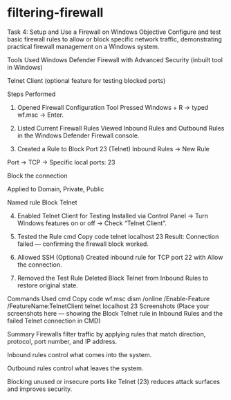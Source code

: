 # filtering-firewall
Task 4: Setup and Use a Firewall on Windows
Objective
Configure and test basic firewall rules to allow or block specific network traffic, demonstrating practical firewall management on a Windows system.

Tools Used
Windows Defender Firewall with Advanced Security (inbuilt tool in Windows)

Telnet Client (optional feature for testing blocked ports)

Steps Performed
1. Opened Firewall Configuration Tool
Pressed Windows + R → typed wf.msc → Enter.

2. Listed Current Firewall Rules
Viewed Inbound Rules and Outbound Rules in the Windows Defender Firewall console.

3. Created a Rule to Block Port 23 (Telnet)
Inbound Rules → New Rule

Port → TCP → Specific local ports: 23

Block the connection

Applied to Domain, Private, Public

Named rule Block Telnet

4. Enabled Telnet Client for Testing
Installed via Control Panel → Turn Windows features on or off → Check “Telnet Client”.

5. Tested the Rule
cmd
Copy code
telnet localhost 23
Result: Connection failed — confirming the firewall block worked.

6. Allowed SSH (Optional)
Created inbound rule for TCP port 22 with Allow the connection.

7. Removed the Test Rule
Deleted Block Telnet from Inbound Rules to restore original state.

Commands Used
cmd
Copy code
wf.msc
dism /online /Enable-Feature /FeatureName:TelnetClient
telnet localhost 23
Screenshots
(Place your screenshots here — showing the Block Telnet rule in Inbound Rules and the failed Telnet connection in CMD)

Summary
Firewalls filter traffic by applying rules that match direction, protocol, port number, and IP address.

Inbound rules control what comes into the system.

Outbound rules control what leaves the system.

Blocking unused or insecure ports like Telnet (23) reduces attack surfaces and improves security.
